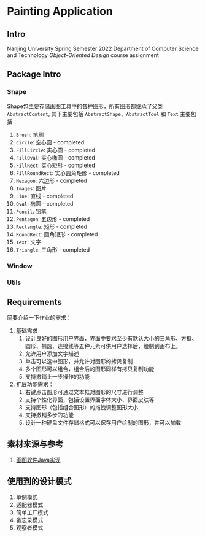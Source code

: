 # Painting Application

## Intro

Nanjing University Spring Semester 2022 Department of Computer Science and Technology *Object-Oriented Design* course assignment

## Package Intro

### Shape

Shape包主要存储画图工具中的各种图形，所有图形都继承了父类 `AbstractContent`, 其下主要包括 `AbstractShape`、`AbstractTool` 和 `Text` 主要包括：
1. `Brush`: 笔刷
2. `Circle`: 空心圆 - completed
3. `FillCircle`: 实心圆 - completed
4. `FillOval`: 实心椭圆 - completed
5. `FillRect`: 实心矩形 - completed
6. `FillRoundRect`: 实心圆角矩形 - completed
7. `Hexagon`: 六边形 - completed
8. `Images`: 图片
9. `Line`: 直线 - completed
10. `Oval`: 椭圆 - completed
11. `Pencil`: 铅笔
12. `Pentagon`: 五边形 - completed
13. `Rectangle`: 矩形 - completed
14. `RoundRect`: 圆角矩形 - completed
15. `Text`: 文字
16. `Triangle`: 三角形 - completed

### Window

### Utils

## Requirements

简要介绍一下作业的需求：
1. 基础需求
   1. 设计良好的图形用户界面，界面中要求至少有默认大小的三角形、方框、圆形、椭圆、连接线等五种元素可供用户选择后，绘制到画布上。
   2. 允许用户添加文字描述
   3. 单击可以选中图形，并允许对图形的拷贝复制
   4. 多个图形可以组合，组合后的图形同样有拷贝复制功能
   5. 支持撤销上一步操作的功能
2. 扩展功能需求：
   1. 右键点击图形可通过文本框对图形的尺寸进行调整
   2. 支持个性化界面，包括设置界面字体大小、界面皮肤等
   3. 支持图形（包括组合图形）的拖拽调整图形大小
   4. 支持撤销多步的功能
   5. 设计一种硬盘文件存储格式可以保存用户绘制的图形，并可以加载

## 素材来源与参考

1. [画图软件Java实现](https://github.com/HansGerry/Painting)

## 使用到的设计模式

1. 单例模式
2. 适配器模式
3. 简单工厂模式
4. 备忘录模式
5. 观察者模式

